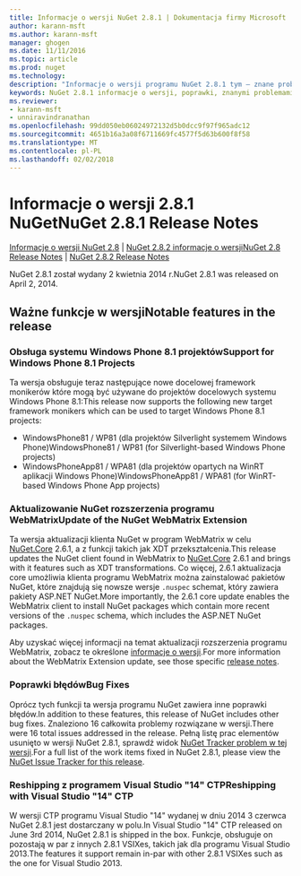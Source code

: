 ```yaml
---
title: Informacje o wersji NuGet 2.8.1 | Dokumentacja firmy Microsoft
author: karann-msft
ms.author: karann-msft
manager: ghogen
ms.date: 11/11/2016
ms.topic: article
ms.prod: nuget
ms.technology: 
description: "Informacje o wersji programu NuGet 2.8.1 tym — znane problemy, poprawki, dodatkowe funkcje i dcr."
keywords: NuGet 2.8.1 informacje o wersji, poprawki, znanymi problemami, nowe funkcje, dcr
ms.reviewer:
- karann-msft
- unniravindranathan
ms.openlocfilehash: 99dd050eb06024972132d5b0dcc9f97f965adc12
ms.sourcegitcommit: 4651b16a3a08f6711669fc4577f5d63b600f8f58
ms.translationtype: MT
ms.contentlocale: pl-PL
ms.lasthandoff: 02/02/2018
---
```

# <a name="nuget-281-release-notes"></a><span data-ttu-id="4bb93-104">Informacje o wersji 2.8.1 NuGet</span><span class="sxs-lookup"><span data-stu-id="4bb93-104">NuGet 2.8.1 Release Notes</span></span>

<span data-ttu-id="4bb93-105">[Informacje o wersji NuGet 2.8](../release-notes/nuget-2.8.md) | [NuGet 2.8.2 informacje o wersji](../release-notes/nuget-2.8.2.md)</span><span class="sxs-lookup"><span data-stu-id="4bb93-105">[NuGet 2.8 Release Notes](../release-notes/nuget-2.8.md) | [NuGet 2.8.2 Release Notes](../release-notes/nuget-2.8.2.md)</span></span>

<span data-ttu-id="4bb93-106">NuGet 2.8.1 został wydany 2 kwietnia 2014 r.</span><span class="sxs-lookup"><span data-stu-id="4bb93-106">NuGet 2.8.1 was released on April 2, 2014.</span></span>

## <a name="notable-features-in-the-release"></a><span data-ttu-id="4bb93-107">Ważne funkcje w wersji</span><span class="sxs-lookup"><span data-stu-id="4bb93-107">Notable features in the release</span></span>

### <a name="support-for-windows-phone-81-projects"></a><span data-ttu-id="4bb93-108">Obsługa systemu Windows Phone 8.1 projektów</span><span class="sxs-lookup"><span data-stu-id="4bb93-108">Support for Windows Phone 8.1 Projects</span></span>
<span data-ttu-id="4bb93-109">Ta wersja obsługuje teraz następujące nowe docelowej framework monikerów które mogą być używane do projektów docelowych systemu Windows Phone 8.1:</span><span class="sxs-lookup"><span data-stu-id="4bb93-109">This release now supports the following new target framework monikers which can be used to target Windows Phone 8.1 projects:</span></span>

* <span data-ttu-id="4bb93-110">WindowsPhone81 / WP81 (dla projektów Silverlight systemem Windows Phone)</span><span class="sxs-lookup"><span data-stu-id="4bb93-110">WindowsPhone81 / WP81 (for Silverlight-based Windows Phone projects)</span></span>
* <span data-ttu-id="4bb93-111">WindowsPhoneApp81 / WPA81 (dla projektów opartych na WinRT aplikacji Windows Phone)</span><span class="sxs-lookup"><span data-stu-id="4bb93-111">WindowsPhoneApp81 / WPA81 (for WinRT-based Windows Phone App projects)</span></span>

### <a name="update-of-the-nuget-webmatrix-extension"></a><span data-ttu-id="4bb93-112">Aktualizowanie NuGet rozszerzenia programu WebMatrix</span><span class="sxs-lookup"><span data-stu-id="4bb93-112">Update of the NuGet WebMatrix Extension</span></span>
<span data-ttu-id="4bb93-113">Ta wersja aktualizacji klienta NuGet w program WebMatrix w celu [NuGet.Core](https://www.nuget.org/packages/Nuget.Core/2.6.1) 2.6.1, a z funkcji takich jak XDT przekształcenia.</span><span class="sxs-lookup"><span data-stu-id="4bb93-113">This release updates the NuGet client found in WebMatrix to [NuGet.Core](https://www.nuget.org/packages/Nuget.Core/2.6.1) 2.6.1 and brings with it features such as XDT transformations.</span></span> <span data-ttu-id="4bb93-114">Co więcej, 2.6.1 aktualizacja core umożliwia klienta programu WebMatrix można zainstalować pakietów NuGet, które znajdują się nowsze wersje `.nuspec` schemat, który zawiera pakiety ASP.NET NuGet.</span><span class="sxs-lookup"><span data-stu-id="4bb93-114">More importantly, the 2.6.1 core update enables the WebMatrix client to install NuGet packages which contain more recent versions of the `.nuspec` schema, which includes the ASP.NET NuGet packages.</span></span>

<span data-ttu-id="4bb93-115">Aby uzyskać więcej informacji na temat aktualizacji rozszerzenia programu WebMatrix, zobacz te określone [informacje o wersji](../release-notes/nuget-2.6.1-for-WebMatrix.md).</span><span class="sxs-lookup"><span data-stu-id="4bb93-115">For more information about the WebMatrix Extension update, see those specific [release notes](../release-notes/nuget-2.6.1-for-WebMatrix.md).</span></span>

### <a name="bug-fixes"></a><span data-ttu-id="4bb93-116">Poprawki błędów</span><span class="sxs-lookup"><span data-stu-id="4bb93-116">Bug Fixes</span></span>
<span data-ttu-id="4bb93-117">Oprócz tych funkcji ta wersja programu NuGet zawiera inne poprawki błędów.</span><span class="sxs-lookup"><span data-stu-id="4bb93-117">In addition to these features, this release of NuGet includes other bug fixes.</span></span> <span data-ttu-id="4bb93-118">Znaleziono 16 całkowita problemy rozwiązane w wersji.</span><span class="sxs-lookup"><span data-stu-id="4bb93-118">There were 16 total issues addressed in the release.</span></span> <span data-ttu-id="4bb93-119">Pełną listę prac elementów usunięto w wersji NuGet 2.8.1, sprawdź widok [NuGet Tracker problem w tej wersji](https://nuget.codeplex.com/workitem/list/advanced?keyword=&status=All&type=All&priority=All&release=NuGet%202.8.1&assignedTo=All&component=All&sortField=LastUpdatedDate&sortDirection=Descending&page=0&reasonClosed=All).</span><span class="sxs-lookup"><span data-stu-id="4bb93-119">For a full list of the work items fixed in NuGet 2.8.1, please view the [NuGet Issue Tracker for this release](https://nuget.codeplex.com/workitem/list/advanced?keyword=&status=All&type=All&priority=All&release=NuGet%202.8.1&assignedTo=All&component=All&sortField=LastUpdatedDate&sortDirection=Descending&page=0&reasonClosed=All).</span></span>

### <a name="reshipping-with-visual-studio-14-ctp"></a><span data-ttu-id="4bb93-120">Reshipping z programem Visual Studio "14" CTP</span><span class="sxs-lookup"><span data-stu-id="4bb93-120">Reshipping with Visual Studio "14" CTP</span></span>
<span data-ttu-id="4bb93-121">W wersji CTP programu Visual Studio "14" wydanej w dniu 2014 3 czerwca NuGet 2.8.1 jest dostarczany w polu.</span><span class="sxs-lookup"><span data-stu-id="4bb93-121">In Visual Studio "14" CTP released on June 3rd 2014, NuGet 2.8.1 is shipped in the box.</span></span> <span data-ttu-id="4bb93-122">Funkcje, obsługuje on pozostają w par z innych 2.8.1 VSIXes, takich jak dla programu Visual Studio 2013.</span><span class="sxs-lookup"><span data-stu-id="4bb93-122">The features it support remain in-par with other 2.8.1 VSIXes such as the one for Visual Studio 2013.</span></span>
